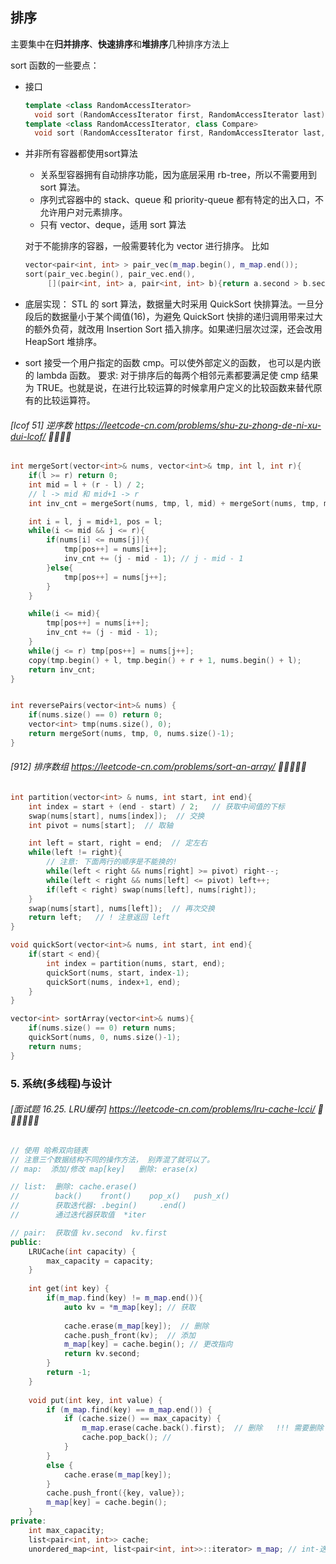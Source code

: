 
## 排序 

主要集中在**归并排序**、**快速排序**和**堆排序**几种排序方法上

sort 函数的一些要点：

- 接口

  ~~~cpp
  template <class RandomAccessIterator>
    void sort (RandomAccessIterator first, RandomAccessIterator last);	
  template <class RandomAccessIterator, class Compare>
    void sort (RandomAccessIterator first, RandomAccessIterator last, Compare comp);
  ~~~

- 并非所有容器都使用sort算法

  - 关系型容器拥有自动排序功能，因为底层采用 rb-tree，所以不需要用到 sort 算法。
  - 序列式容器中的 stack、queue 和 priority-queue 都有特定的出入口，不允许用户对元素排序。
  - 只有 vector、deque，适用 sort 算法

  对于不能排序的容器，一般需要转化为 vector 进行排序。 比如

  ~~~cpp
  vector<pair<int, int> > pair_vec(m_map.begin(), m_map.end());
  sort(pair_vec.begin(), pair_vec.end(), 
       [](pair<int, int> a, pair<int, int> b){return a.second > b.second;}); 
  ~~~

- 底层实现： STL 的 sort 算法，数据量大时采用 QuickSort 快排算法。一旦分段后的数据量小于某个阈值(16)，为避免 QuickSort 快排的递归调用带来过大的额外负荷，就改用 Insertion Sort 插入排序。如果递归层次过深，还会改用 HeapSort 堆排序。

- sort 接受一个用户指定的函数 cmp。可以使外部定义的函数， 也可以是内嵌的 lambda 函数。 要求: 对于排序后的每两个相邻元素都要满足使 cmp 结果为 TRUE。也就是说，在进行比较运算的时候拿用户定义的比较函数来替代原有的比较运算符。

###### [lcof 51] 逆序数  https://leetcode-cn.com/problems/shu-zu-zhong-de-ni-xu-dui-lcof/   🌟🌟🌟🌟

~~~cpp
int mergeSort(vector<int>& nums, vector<int>& tmp, int l, int r){
    if(l >= r) return 0;
    int mid = l + (r - l) / 2;
    // l -> mid 和 mid+1 -> r
    int inv_cnt = mergeSort(nums, tmp, l, mid) + mergeSort(nums, tmp, mid+1, r);

    int i = l, j = mid+1, pos = l;
    while(i <= mid && j <= r){
        if(nums[i] <= nums[j]){
            tmp[pos++] = nums[i++];
            inv_cnt += (j - mid - 1); // j - mid - 1
        }else{
            tmp[pos++] = nums[j++];
        }
    }

    while(i <= mid){
        tmp[pos++] = nums[i++];
        inv_cnt += (j - mid - 1);
    }
    while(j <= r) tmp[pos++] = nums[j++];
    copy(tmp.begin() + l, tmp.begin() + r + 1, nums.begin() + l);
    return inv_cnt;
}


int reversePairs(vector<int>& nums) {
    if(nums.size() == 0) return 0;
    vector<int> tmp(nums.size(), 0);
    return mergeSort(nums, tmp, 0, nums.size()-1);
}


~~~

###### [912] 排序数组 https://leetcode-cn.com/problems/sort-an-array/    🌟🌟🌟🌟🌟

~~~cpp
int partition(vector<int> & nums, int start, int end){
    int index = start + (end - start) / 2;   // 获取中间值的下标
    swap(nums[start], nums[index]);  // 交换
    int pivot = nums[start];  // 取轴

    int left = start, right = end;  // 定左右
    while(left != right){
        // 注意: 下面两行的顺序是不能换的!
        while(left < right && nums[right] >= pivot) right--;
        while(left < right && nums[left] <= pivot) left++;
        if(left < right) swap(nums[left], nums[right]);
    }
    swap(nums[start], nums[left]);  // 再次交换
    return left;   // ! 注意返回 left
}

void quickSort(vector<int>& nums, int start, int end){
    if(start < end){
        int index = partition(nums, start, end);
        quickSort(nums, start, index-1);
        quickSort(nums, index+1, end);
    }
}

vector<int> sortArray(vector<int>& nums){
    if(nums.size() == 0) return nums;
    quickSort(nums, 0, nums.size()-1);
    return nums;
}
~~~



### 5. 系统(多线程)与设计   

###### [面试题 16.25. LRU缓存] https://leetcode-cn.com/problems/lru-cache-lcci/  🌟🌟🌟🌟🌟🌟

~~~cpp
// 使用 哈希双向链表
// 注意三个数据结构不同的操作方法， 别弄混了就可以了。
// map:  添加/修改 map[key]   删除: erase(x)

// list:  删除: cache.erase()
//        back()    front()    pop_x()   push_x()  
//        获取迭代器: .begin()     .end()
//        通过迭代器获取值  *iter   

// pair:  获取值 kv.second  kv.first
public:
    LRUCache(int capacity) {
        max_capacity = capacity;
    }
    
    int get(int key) {
        if(m_map.find(key) != m_map.end()){
            auto kv = *m_map[key]; // 获取
          
            cache.erase(m_map[key]);  // 删除
            cache.push_front(kv);  // 添加
            m_map[key] = cache.begin(); // 更改指向
            return kv.second;
        }
        return -1;
    }
    
    void put(int key, int value) {
        if (m_map.find(key) == m_map.end()) {
            if (cache.size() == max_capacity) {
                m_map.erase(cache.back().first);  // 删除   !!! 需要删除 key 值
                cache.pop_back(); // 
            }
        }
        else {
            cache.erase(m_map[key]);
        }
        cache.push_front({key, value});
        m_map[key] = cache.begin();
    }
private:
    int max_capacity;
    list<pair<int, int>> cache;
    unordered_map<int, list<pair<int, int>>::iterator> m_map; // int-迭代
~~~
